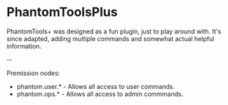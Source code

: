# PhantomToolsPlus

PhantomTools+ was designed as a fun plugin, just to play around with.  It's since adapted, adding multiple commands and somewhat actual helpful information.

--

Premission nodes:

- phantom.user.* - Allows all access to user commands. 
- phantom.ops.* - Allows all access to admin commmands. 
